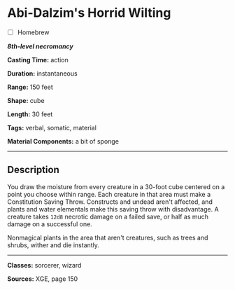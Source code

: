 # Abi-Dalzim's Horrid Wilting

- [ ] Homebrew

***8th-level necromancy***

**Casting Time:** action

**Duration:** instantaneous

**Range:** 150 feet

**Shape:** cube

**Length:** 30 feet

**Tags:** verbal, somatic, material

**Material Components:** a bit of sponge

---

## Description
You draw the moisture from every creature in a 30-foot cube centered on a point you choose within range.
Each creature in that area must make a Constitution Saving Throw.
Constructs and undead aren't affected, and plants and water elementals make this saving throw with disadvantage.
A creature takes `12d8` necrotic damage on a failed save, or half as much damage on a successful one.

Nonmagical plants in the area that aren't creatures, such as trees and shrubs, wither and die instantly.

---

**Classes:** sorcerer, wizard

**Sources:** XGE, page 150
